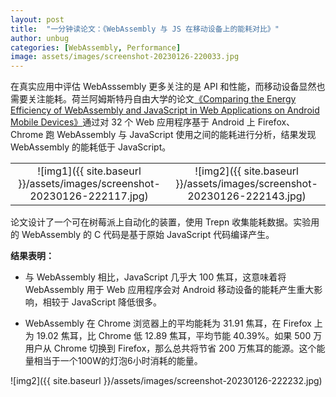```yaml
---
layout: post
title:  "一分钟读论文：《WebAssembly 与 JS 在移动设备上的能耗对比》"
author: unbug
categories: [WebAssembly, Performance]
image: assets/images/screenshot-20230126-220033.jpg
---
```

在真实应用中评估 WebAsssembly 更多关注的是 API 和性能，而移动设备显然也需要关注能耗。荷兰阿姆斯特丹自由大学的论文[《Comparing the Energy Efficiency of WebAssembly and JavaScript in Web Applications on Android Mobile Devices》][paper1-url]通过对 32 个 Web 应用程序基于 Android 上 Firefox、Chrome 跑 WebAssembly 与 JavaScript 使用之间的能耗进行分析，结果发现 WebAssembly 的能耗低于 JavaScript。

|                                       |                                       |
|:-------------------------------------:|:-------------------------------------:|
|![img1]({{ site.baseurl }}/assets/images/screenshot-20230126-222117.jpg)| ![img2]({{ site.baseurl }}/assets/images/screenshot-20230126-222143.jpg) |

论文设计了一个可在树莓派上自动化的装置，使用 Trepn 收集能耗数据。实验用的 WebAssembly 的 C 代码是基于原始 JavaScript 代码编译产生。

**结果表明：**

- 与 WebAssembly 相比，JavaScript 几乎大 100 焦耳，这意味着将 WebAssembly 用于 Web 应用程序会对 Android 移动设备的能耗产生重大影响，相较于 JavaScript 降低很多。

- WebAssembly 在 Chrome 浏览器上的平均能耗为 31.91 焦耳，在 Firefox 上为 19.02 焦耳，比 Chrome 低 12.89 焦耳，平均节能 40.39%。如果 500 万用户从 Chrome 切换到 Firefox，那么总共将节省 200 万焦耳的能源。这个能量相当于一个100W的灯泡6小时消耗的能量。

![img2]({{ site.baseurl }}/assets/images/screenshot-20230126-222232.jpg)


[paper1-url]: https://dl.acm.org/doi/fullHtml/10.1145/3530019.3530034